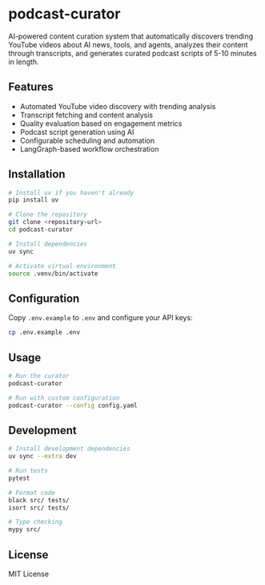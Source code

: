 # podcast-curator

AI-powered content curation system that automatically discovers trending YouTube videos about AI news, tools, and agents, analyzes their content through transcripts, and generates curated podcast scripts of 5-10 minutes in length.

## Features

- Automated YouTube video discovery with trending analysis
- Transcript fetching and content analysis
- Quality evaluation based on engagement metrics
- Podcast script generation using AI
- Configurable scheduling and automation
- LangGraph-based workflow orchestration

## Installation

```bash
# Install uv if you haven't already
pip install uv

# Clone the repository
git clone <repository-url>
cd podcast-curator

# Install dependencies
uv sync

# Activate virtual environment
source .venv/bin/activate
```

## Configuration

Copy `.env.example` to `.env` and configure your API keys:

```bash
cp .env.example .env
```

## Usage

```bash
# Run the curator
podcast-curator

# Run with custom configuration
podcast-curator --config config.yaml
```

## Development

```bash
# Install development dependencies
uv sync --extra dev

# Run tests
pytest

# Format code
black src/ tests/
isort src/ tests/

# Type checking
mypy src/
```

## License

MIT License